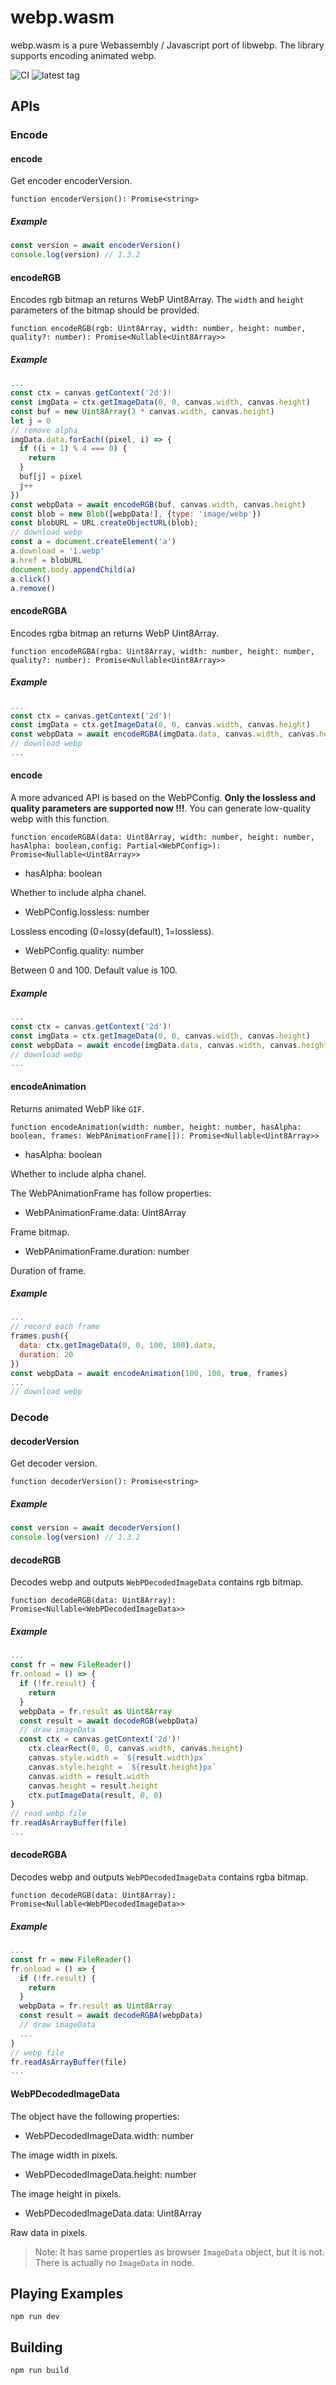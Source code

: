 # webp.wasm

webp.wasm is a pure Webassembly / Javascript port of libwebp. The library supports encoding animated webp.

![CI](https://github.com/nieyuyao/webp-wasm/workflows/CI/badge.svg)
![latest tag](https://badgen.net/github/release/nieyuyao/webp-wasm)

## APIs

### Encode

#### encode

Get encoder encoderVersion.

`function encoderVersion(): Promise<string>`

##### Example

```javascript
const version = await encoderVersion()
console.log(version) // 1.3.2
```

#### encodeRGB

Encodes rgb bitmap an returns WebP Uint8Array. The `width` and `height` parameters of the bitmap should be provided.

`function encodeRGB(rgb: Uint8Array, width: number, height: number, quality?: number): Promise<Nullable<Uint8Array>>`

##### Example

```javascript
...
const ctx = canvas.getContext('2d')!
const imgData = ctx.getImageData(0, 0, canvas.width, canvas.height)
const buf = new Uint8Array(3 * canvas.width, canvas.height) 
let j = 0
// remove alpha
imgData.data.forEach((pixel, i) => {
  if ((i + 1) % 4 === 0) {
    return
  }
  buf[j] = pixel
  j++
})
const webpData = await encodeRGB(buf, canvas.width, canvas.height)
const blob = new Blob([webpData!], {type: 'image/webp'})
const blobURL = URL.createObjectURL(blob);
// download webp
const a = document.createElement('a')
a.download = '1.webp'
a.href = blobURL
document.body.appendChild(a)
a.click()
a.remove()
```

#### encodeRGBA

Encodes rgba bitmap an returns WebP Uint8Array.

`function encodeRGBA(rgba: Uint8Array, width: number, height: number, quality?: number): Promise<Nullable<Uint8Array>>`

##### Example

```javascript
...
const ctx = canvas.getContext('2d')!
const imgData = ctx.getImageData(0, 0, canvas.width, canvas.height)
const webpData = await encodeRGBA(imgData.data, canvas.width, canvas.height)
// download webp
...
```

 #### encode

A more advanced API is based on the WebPConfig. <b>Only the lossless and quality parameters are supported now !!!</b>. You can generate low-quality webp with this function.

`function encodeRGBA(data: Uint8Array, width: number, height: number, hasAlpha: boolean,config: Partial<WebPConfig>): Promise<Nullable<Uint8Array>>`

- hasAlpha: boolean

Whether to include alpha chanel.

- WebPConfig.lossless: number

Lossless encoding (0=lossy(default), 1=lossless).

- WebPConfig.quality: number

Between 0 and 100. Default value is 100.

##### Example

```javascript
...
const ctx = canvas.getContext('2d')!
const imgData = ctx.getImageData(0, 0, canvas.width, canvas.height)
const webpData = await encode(imgData.data, canvas.width, canvas.height, true, { lossless: 0 })
// download webp
...
```

#### encodeAnimation

Returns animated WebP like `GIF`.

`function encodeAnimation(width: number, height: number, hasAlpha: boolean, frames: WebPAnimationFrame[]): Promise<Nullable<Uint8Array>>`

- hasAlpha: boolean

Whether to include alpha chanel.

The WebPAnimationFrame has follow properties:

- WebPAnimationFrame.data: Uint8Array

Frame bitmap.

- WebPAnimationFrame.duration: number

Duration of frame.

##### Example

```javascript
...
// record each frame
frames.push({
  data: ctx.getImageData(0, 0, 100, 100).data,
  duration: 20
})
const webpData = await encodeAnimation(100, 100, true, frames)
...
// download webp
```

### Decode

#### decoderVersion

Get decoder version.

`function decoderVersion(): Promise<string>`

##### Example

```javascript
const version = await decoderVersion()
console.log(version) // 1.3.2
```

#### decodeRGB

Decodes webp and outputs `WebPDecodedImageData` contains rgb bitmap.

`function decodeRGB(data: Uint8Array): Promise<Nullable<WebPDecodedImageData>>`

##### Example

```javascript
...
const fr = new FileReader()
fr.onload = () => {
  if (!fr.result) {
    return
  }
  webpData = fr.result as Uint8Array
  const result = await decodeRGB(webpData)
  // draw imageData
  const ctx = canvas.getContext('2d')!
	ctx.clearRect(0, 0, canvas.width, canvas.height)
	canvas.style.width = `${result.width}px`
	canvas.style.height = `${result.height}px`
	canvas.width = result.width
	canvas.height = result.height
	ctx.putImageData(result, 0, 0)
}
// read webp file
fr.readAsArrayBuffer(file)
...
```

#### decodeRGBA

Decodes webp and outputs `WebPDecodedImageData` contains rgba bitmap.

`function decodeRGB(data: Uint8Array): Promise<Nullable<WebPDecodedImageData>>`

##### Example

```javascript
...
const fr = new FileReader()
fr.onload = () => {
  if (!fr.result) {
    return
  }
  webpData = fr.result as Uint8Array
  const result = await decodeRGBA(webpData)
  // draw imageData
  ...
}
// webp file
fr.readAsArrayBuffer(file)
...
```

#### WebPDecodedImageData

The object have the following properties:

- WebPDecodedImageData.width: number

The image width in pixels.

- WebPDecodedImageData.height: number

The image height in pixels.

- WebPDecodedImageData.data: Uint8Array

Raw data in pixels.

> Note: It has same properties as browser `ImageData` object, but it is not. There is actually no `ImageData` in node.

## Playing Examples

```shell
npm run dev
```

## Building

```shell
npm run build
```
